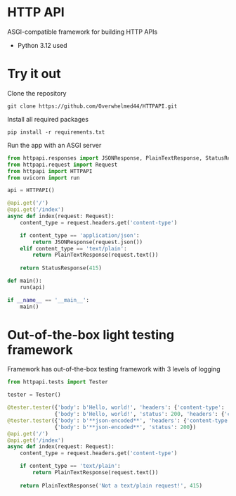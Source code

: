 # HTTP API

ASGI-compatible framework for building HTTP APIs

- Python 3.12 used

# Try it out
Clone the repository
```
git clone https://github.com/Overwhelmed44/HTTPAPI.git
```
Install all required packages
```
pip install -r requirements.txt
```
Run the app with an ASGI server
```python
from httpapi.responses import JSONResponse, PlainTextResponse, StatusResponse
from httpapi.request import Request
from httpapi import HTTPAPI
from uvicorn import run

api = HTTPAPI()

@api.get('/')
@api.get('/index')
async def index(request: Request):
    content_type = request.headers.get('content-type')

    if content_type == 'application/json':
        return JSONResponse(request.json())
    elif content_type == 'text/plain':
        return PlainTextResponse(request.text())
    
    return StatusResponse(415)

def main():
    run(api)

if __name__ == '__main__':
    main()
```
# Out-of-the-box light testing framework
Framework has out-of-the-box testing framework with 3 levels of logging
```python
from httpapi.tests import Tester

tester = Tester()

@tester.tester({'body': b'Hello, world!', 'headers': {'content-type': 'text/plain'}},
               {'body': b'Hello, world!', 'status': 200, 'headers': {'content-type': 'text/plain'}})
@tester.tester({'body': b'**json-encoded**', 'headers': {'content-type': 'application/json'}},
               {'body': b'**json-encoded**', 'status': 200})
@api.get('/')
@api.get('/index')
async def index(request: Request):
    content_type = request.headers.get('content-type')

    if content_type == 'text/plain':
        return PlainTextResponse(request.text())
    
    return PlainTextResponse('Not a text/plain request!', 415)
```
